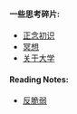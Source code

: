 #### 一些思考碎片:
* [正念初识](mindful_into.md)
* [冥想](lean_and_meditation.md)
* [关于大学](my_college.md)


#### Reading Notes:
* [反脆弱](anti_fragile.md)
